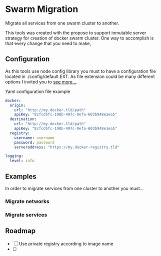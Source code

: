 # Swarm Migration

Migrate all services from one swarm cluster to another.

This tools was created with the propose to support inmutable server strategy for
creation of docker swarm cluster. One way to accomplish is that every change
that you need to make,


## Configuration

As this tools use node config library you must to have a configuration file
located in ./config/default.EXT. As file extension could be many different options
I invited you to [see more...](https://github.com/lorenwest/node-config).

Yaml configuration file example

```Yaml
docker:
  origin:
    url: "http://my.docker.tld/path"
    apiKey: "8cfcd5fc-190b-497c-9efa-603b948e1ea5"
  destination:
    url: "http://my.docker.tld/path"
    apiKey: "8cfcd5fc-190b-497c-9efa-603b948e1ea5"
  registry:
    username: username
    password: password
    serveraddress: "https://my.docker-registry.tld"

logging:
  level: info
```

## Examples

In order to migrate services from one cluster to another you must...

### Migrate networks

### Migrate services

## Roadmap

- [ ] Use private registry according to image name
- [ ] 
